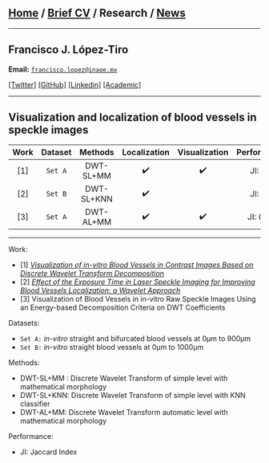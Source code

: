 
## [Home](/index) / [Brief CV](/brief_cv) / Research / [News](/news)
___




## Francisco J. López-Tiro 
**Email:** [`francisco.lopez@inaoe.mx`](mailto:francisco.lopez@inaoe.com?subject=%20Hello,%20Francisco)


[[Twitter]](https://twitter.com/Friscolt)
[[GitHub]](https://github.com/friscolt)
[[Linkedin]](https://www.linkedin.com/in/friscolt)
[[Academic]](https://scholar.google.es/citations?user=IlG06bYAAAAJ&hl=es)


---

## Visualization and localization of blood vessels in speckle images


| Work |   Dataset     |    Methods   | Localization | Visualization | Performance |
|:----:|:-------------:|:------------:|:------------:|:-------------:|:-----------:|
| [1]  | `Set A`       | DWT-SL+MM    |       ✔️     |       ✔️      |   JI: 0.8   |
| [2]  | `Set B`       | DWT-SL+KNN   |       ✔️     |               |   JI: 0.9   |
| [3]  | `Set A`       | DWT-AL+MM    |       ✔️     |       ✔️      |   JI: 0.10  |

___


Work:

* [1] [*Visualization of in-vitro Blood Vessels in Contrast Images Based on Discrete Wavelet Transform Decomposition*](https://ieeexplore.ieee.org/document/8827144)
* [2] [*Effect of the Exposure Time in Laser Speckle Imaging for Improving Blood Vessels Localization: a Wavelet Approach*](https://ieeexplore.ieee.org/document/9129242/)
* [3] Visualization of Blood Vessels in in-vitro Raw Speckle Images Using an Energy-based Decomposition Criteria on DWT Coefficients

Datasets:


*  `Set A:` *in-vitro* straight and bifurcated blood vessels at 0µm to 900µm
*  `Set B:` *in-vitro* straight blood vessels at 0µm to 1000µm


Methods: 

* DWT-SL+MM : Discrete Wavelet Transform of simple level with mathematical morphology 
* DWT-SL+KNN: Discrete Wavelet Transform of simple level with KNN classifier
* DWT-AL+MM: Discrete Wavelet Transform automatic level with mathematical morphology 


Performance:

* JI: Jaccard Index




